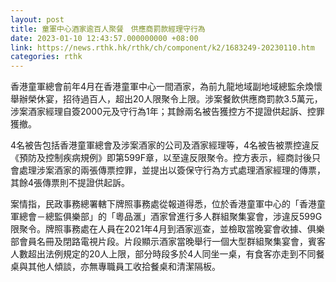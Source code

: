 ```yaml
---
layout: post
title: 童軍中心酒家逾百人聚餐　供應商罰款經理守行為
date: 2023-01-10 12:43:57.000000000 +08:00
link: https://news.rthk.hk/rthk/ch/component/k2/1683249-20230110.htm
categories: rthk
---
```


香港童軍總會前年4月在香港童軍中心一間酒家，為前九龍地域副地域總監余煥懷舉辦榮休宴，招待過百人，超出20人限聚令上限。涉案餐飲供應商罰款3.5萬元，涉案酒家經理自簽2000元及守行為1年；其餘兩名被告獲控方不提證供起訴、控罪獲撤。

4名被告包括香港童軍總會及涉案酒家的公司及酒家經理等，4名被告被票控違反《預防及控制疾病規例》即第599F章，以至違反限聚令。控方表示，經商討後只會處理涉案酒家的兩張傳票控罪，並提出以簽保守行為方式處理酒家經理的傳票，其餘4張傳票則不提證供起訴。

案情指，民政事務總署轄下牌照事務處從報道得悉，位於香港童軍中心的「香港童軍總會－總監俱樂部」的「粵品滙」酒家曾進行多人群組聚集宴會，涉違反599G限聚令。牌照事務處在人員在2021年4月到酒家巡查，並檢取當晚宴會收據、俱樂部會員名冊及閉路電視片段。片段顯示酒家當晚舉行一個大型群組聚集宴會，賓客人數超出法例規定的20人上限，部分時段多於4人同坐一桌，有食客亦走到不同餐桌與其他人傾談，亦無專職員工收拾餐桌和清潔隔板。
